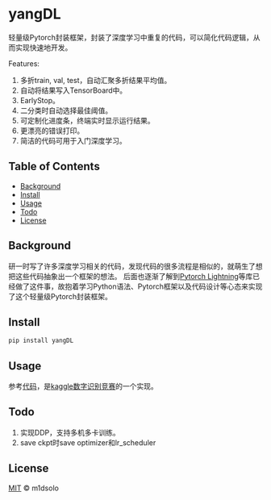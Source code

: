 # yangDL

轻量级Pytorch封装框架，封装了深度学习中重复的代码，可以简化代码逻辑，从而实现快速地开发。

Features:

1. 多折train, val, test，自动汇聚多折结果平均值。
2. 自动将结果写入TensorBoard中。
3. EarlyStop。
4. 二分类时自动选择最佳阈值。
5. 可定制化进度条，终端实时显示运行结果。
6. 更漂亮的错误打印。
7. 简洁的代码可用于入门深度学习。

## Table of Contents

- [Background](#background)
- [Install](#install)
- [Usage](#usage)
- [Todo](#todo)
- [License](#license)

## Background

研一时写了许多深度学习相关的代码，发现代码的很多流程是相似的，就萌生了想把这些代码抽象出一个框架的想法。
后面也逐渐了解到[Pytorch Lightning](https://github.com/Lightning-AI/lightning)等库已经做了这件事，故抱着学习Python语法、Pytorch框架以及代码设计等心态来实现了这个轻量级Pytorch封装框架。

## Install

```bash
pip install yangDL
```

## Usage

参考[代码](./example/digit-recognizer.py)，是[kaggle数字识别竞赛](https://www.kaggle.com/competitions/digit-recognizer)的一个实现。

## Todo

1. 实现DDP，支持多机多卡训练。
2. save ckpt时save optimizer和lr_scheduler

## License

[MIT](LICENSE) © m1dsolo
